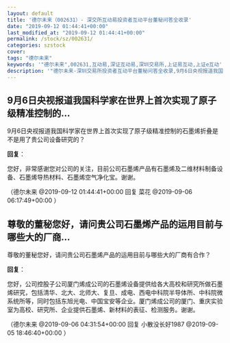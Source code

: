 ```yaml
---
layout: default
title: '德尔未来（002631）- 深交所互动易投资者互动平台董秘问答全收录'
date: "2019-09-12 01:44:41+00:00"
last_modified_at: "2019-09-12 01:44:41+00:00"
permalink: /stock/sz/002631/
categories: szstock
cover: 
tags: "德尔未来"
keywords: '"德尔未来",002631,互动易,深证互动易,深圳交易所,上证易互动,上证e互动'
description: '"德尔未来-深圳交易所投资者互动平台董秘问答全收录,9月6日央视报道我国科学家在世界上首次实现了原子级精准控制的石墨烯折叠是不是用了贵公司设备研究的？"'
---
```


## 9月6日央视报道我国科学家在世界上首次实现了原子级精准控制的...

9月6日央视报道我国科学家在世界上首次实现了原子级精准控制的石墨烯折叠是不是用了贵公司设备研究的？

**回复**：

您好，非常感谢您对公司的关注，目前公司石墨烯产品有石墨烯及二维材料制备设备、石墨烯导热材料、石墨烯空气净化宝。谢谢。 

（德尔未来  @2019-09-12 01:44:41+00:00 回复 菜花  @2019-09-06 06:17:49+00:00 ）

## 尊敬的董秘您好，请问贵公司石墨烯产品的运用目前与哪些大的厂商...

尊敬的董秘您好，请问贵公司石墨烯产品的运用目前与哪些大的厂商有合作？

**回复**：

您好，公司控股子公司厦门烯成公司的石墨烯设备提供给各大高校和研究所做石墨烯研究，包括清华、北大、北师大、复旦、成电、西电中科院半导体所、中科院微系统所等，同时包括东旭光电、中国宝安等企业。厦门烯成公司的厦门、重庆实验室为高校、研究所、企业提供石墨烯、新材料的表征、检测服务。谢谢。 

（德尔未来  @2019-09-06 04:31:54+00:00 回复 小散没长好1987  @2019-09-05 18:46:40+00:00 ）

